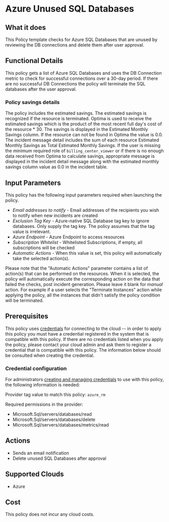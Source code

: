 # Azure Unused SQL Databases

## What it does

This Policy template checks for Azure SQL Databases that are unused by reviewing the DB connections and delete them after user approval.

## Functional Details

This policy gets a list of Azure SQL Databases and uses the DB Connection metric to check for successful connections over a 30-day period. If there are no successful DB Connections the policy will terminate the SQL databases after the user approval.

### Policy savings details

The policy includes the estimated savings. The estimated savings is recognized if the resource is terminated. Optima is used to receive the estimated savings which is the product of the most recent full day's cost of the resource * 30. The savings is displayed in the Estimated Monthly Savings column. If the resource can not be found in Optima the value is 0.0. The incident message detail includes the sum of each resource Estimated Monthly Savings as Total Estimated Monthly Savings.
If the user is missing the minimum required role of `billing_center_viewer` or if there is no enough data received from Optima to calculate savings, appropriate message is displayed in the incident detail message along with the estimated monthly savings column value as 0.0 in the incident table.

## Input Parameters

This policy has the following input parameters required when launching the policy.

- *Email addresses to notify* - Email addresses of the recipients you wish to notify when new incidents are created
- *Exclusion Tag Key* - Azure-native SQL Database tag key to ignore databases. Only supply the tag key. The policy assumes that the tag value is irrelevant.
- *Azure Endpoint* - Azure Endpoint to access resources
- *Subscription Whitelist* - Whitelisted Subscriptions, if empty, all subscriptions will be checked
- *Automatic Actions* - When this value is set, this policy will automatically take the selected action(s).

Please note that the "Automatic Actions" parameter contains a list of action(s) that can be performed on the resources. When it is selected, the policy will automatically execute the corresponding action on the data that failed the checks, post incident generation. Please leave it blank for *manual* action.
For example if a user selects the "Terminate Instances" action while applying the policy, all the instances that didn't satisfy the policy condition will be terminated.

## Prerequisites

This policy uses [credentials](https://docs.flexera.com/flexera/EN/Automation/ManagingCredentialsExternal.htm) for connecting to the cloud -- in order to apply this policy you must have a credential registered in the system that is compatible with this policy. If there are no credentials listed when you apply the policy, please contact your cloud admin and ask them to register a credential that is compatible with this policy. The information below should be consulted when creating the credential.

### Credential configuration

For administrators [creating and managing credentials](https://docs.flexera.com/flexera/EN/Automation/ManagingCredentialsExternal.htm) to use with this policy, the following information is needed:

Provider tag value to match this policy: `azure_rm`

Required permissions in the provider:

- Microsoft.Sql/servers/databases/read
- Microsoft.Sql/servers/databases/delete
- Microsoft.Sql/servers/databases/metrics/read

## Actions

- Sends an email notification
- Delete unused SQL Databases after approval

## Supported Clouds

- Azure

## Cost

This policy does not incur any cloud costs.
